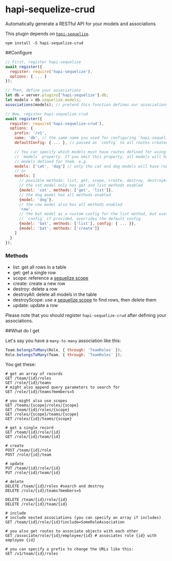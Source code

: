 hapi-sequelize-crud
===================

Automatically generate a RESTful API for your models and associations

This plugin depends on [`hapi-sequelize`](https://github.com/danecando/hapi-sequelize).

```
npm install -S hapi-sequelize-crud
```

##Configure

```javascript
// First, register hapi-sequelize
await register({
  register: require('hapi-sequelize'),
  options: { ... }
});

// Then, define your associations
let db = server.plugins['hapi-sequelize'].db;
let models = db.sequelize.models;
associations(models); // pretend this function defines our associations

// Now, register hapi-sequelize-crud
await register({
  register: require('hapi-sequelize-crud'),
  options: {
    prefix: '/v1',
    name: 'db', // the same name you used for configuring `hapi-sequelize` (options.name)
    defaultConfig: { ... }, // passed as `config` to all routes created

    // You can specify which models must have routes defined for using the
    // `models` property. If you omit this property, all models will have
    // models defined for them. e.g.
    models: ['cat', 'dog'] // only the cat and dog models will have routes created
    // or
    models: [
      // possible methods: list, get, scope, create, destroy, destroyAll, destroyScope, update
      // the cat model only has get and list methods enabled
      {model: 'cat', methods: ['get', 'list']},
      // the dog model has all methods enabled
      {model: 'dog'},
      // the cow model also has all methods enabled
      'cow',
      // the bat model as a custom config for the list method, but uses the default config for create.
      // `config` if provided, overrides the default config
      {model: 'bat', methods: ['list'], config: { ... }},
      {model: 'bat', methods: ['create']}
    ]
  }
});
```

### Methods
* list: get all rows in a table
* get: get a single row
* scope: reference a [sequelize scope](http://docs.sequelizejs.com/en/latest/api/model/#scopeoptions-model)
* create: create a new row
* destroy: delete a row
* destroyAll: delete all models in the table
* destroyScope: use a [sequelize scope](http://docs.sequelizejs.com/en/latest/api/model/#scopeoptions-model) to find rows, then delete them
* update: update a row


Please note that you should register `hapi-sequelize-crud` after defining your
associations.

##What do I get

Let's say you have a `many-to-many` association like this:

```javascript
Team.belongsToMany(Role, { through: 'TeamRoles' });
Role.belongsToMany(Team, { through: 'TeamRoles' });
```

You get these:

```
# get an array of records
GET /team/{id}/roles
GET /role/{id}/teams
# might also append query parameters to search for
GET /role/{id}/teams?members=5

# you might also use scopes
GET /teams/{scope}/roles/{scope}
GET /team/{id}/roles/{scope}
GET /roles/{scope}/teams/{scope}
GET /roles/{id}/teams/{scope}

# get a single record
GET /team/{id}/role/{id}
GET /role/{id}/team/{id}

# create
POST /team/{id}/role
POST /role/{id}/team

# update
PUT /team/{id}/role/{id}
PUT /role/{id}/team/{id}

# delete
DELETE /team/{id}/roles #search and destroy
DELETE /role/{id}/teams?members=5

DELETE /team/{id}/role/{id}
DELETE /role/{id}/team/{id}

# include
# include nested associations (you can specify an array if includes)
GET /team/{id}/role/{id}?include=SomeRoleAssociation

# you also get routes to associate objects with each other
GET /associate/role/{id}/employee/{id} # associates role {id} with employee {id}

# you can specify a prefix to change the URLs like this:
GET /v1/team/{id}/roles
```

